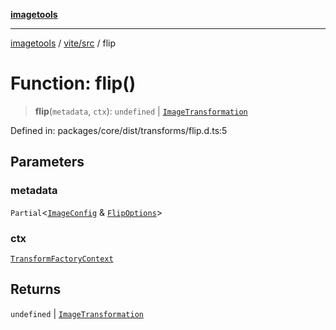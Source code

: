 [**imagetools**](../../../README.md)

***

[imagetools](../../../modules.md) / [vite/src](../README.md) / flip

# Function: flip()

> **flip**(`metadata`, `ctx`): `undefined` \| [`ImageTransformation`](../type-aliases/ImageTransformation.md)

Defined in: packages/core/dist/transforms/flip.d.ts:5

## Parameters

### metadata

`Partial`\<[`ImageConfig`](../type-aliases/ImageConfig.md) & [`FlipOptions`](../interfaces/FlipOptions.md)\>

### ctx

[`TransformFactoryContext`](../interfaces/TransformFactoryContext.md)

## Returns

`undefined` \| [`ImageTransformation`](../type-aliases/ImageTransformation.md)
